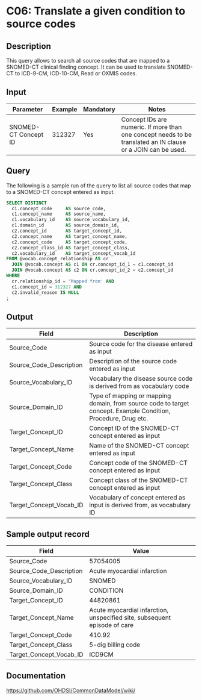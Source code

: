 <!---
Group:condition
Name:C06 Translate a given condition to source codes
Author:Patrick Ryan
CDM Version: 5.3
-->

# C06: Translate a given condition to source codes

## Description
This query allows to search all source codes that are mapped to a SNOMED-CT clinical finding concept. It can be used to translate SNOMED-CT to ICD-9-CM, ICD-10-CM, Read or OXMIS codes.

## Input

|  Parameter |  Example |  Mandatory |  Notes |
| --- | --- | --- | --- |
|  SNOMED-CT Concept ID |  312327 |  Yes | Concept IDs are numeric. If more than one concept needs to be translated an IN clause or a JOIN can be used. |

## Query
The following is a sample run of the query to list all source codes that map to a SNOMED-CT concept entered as input.

```sql
SELECT DISTINCT
  c1.concept_code     AS source_code,
  c1.concept_name     AS source_name,
  c1.vocabulary_id    AS source_vocabulary_id,
  c1.domain_id        AS source_domain_id,
  c2.concept_id       AS target_concept_id,
  c2.concept_name     AS target_concept_name,
  c2.concept_code     AS target_concept_code,
  c2.concept_class_id AS target_concept_class,
  c2.vocabulary_id    AS target_concept_vocab_id
FROM @vocab.concept_relationship AS cr
  JOIN @vocab.concept AS c1 ON cr.concept_id_1 = c1.concept_id
  JOIN @vocab.concept AS c2 ON cr.concept_id_2 = c2.concept_id
WHERE
  cr.relationship_id = 'Mapped from' AND
  c1.concept_id = 312327 AND
  c2.invalid_reason IS NULL
;
```

## Output

|  Field |  Description |
| --- | --- |
|  Source_Code |  Source code for the disease entered as input |
|  Source_Code_Description |  Description of the source code entered as input |
|  Source_Vocabulary_ID |  Vocabulary the disease source code is derived from as vocabulary code |
|  Source_Domain_ID |  Type of mapping or mapping domain, from source code to target concept. Example Condition, Procedure, Drug etc. |
|  Target_Concept_ID |  Concept ID of the SNOMED-CT concept entered as input |
|  Target_Concept_Name |  Name of the SNOMED-CT concept entered as input |
|  Target_Concept_Code |  Concept code of the SNOMED-CT concept entered as input |
|  Target_Concept_Class |  Concept class of the SNOMED-CT concept entered as input |
|  Target_Concept_Vocab_ID |  Vocabulary of concept entered as input is derived from, as vocabulary ID |

## Sample output record

|  Field |  Value |
| --- | --- |
|  Source_Code |  57054005 |
|  Source_Code_Description |  Acute myocardial infarction |
|  Source_Vocabulary_ID |  SNOMED |
|  Source_Domain_ID |  CONDITION |
|  Target_Concept_ID |  44820861 |
|  Target_Concept_Name | Acute myocardial infarction, unspecified site, subsequent episode of care  |
|  Target_Concept_Code | 410.92  |
|  Target_Concept_Class |  5-dig billing code |
|  Target_Concept_Vocab_ID |  ICD9CM |

## Documentation
https://github.com/OHDSI/CommonDataModel/wiki/
